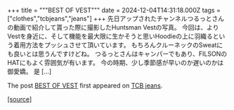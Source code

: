 +++
title = """BEST OF VEST"""
date = 2024-12-04T14:31:18.000Z
tags = ["clothes","tcbjeans","jeans"]
+++
先日アップされたチャンネルつるっとさんの動画で紹介して貰った際に撮影したHuntsman Vestの写真。 今回は、よりVestを身近に、そして機能を最大限に生かそうと思いHoodieの上に羽織るという着用方法をプッシュさせて頂いています。 もちろんクルーネックのSweatにも良いとは思うんですけどね。 つるっとさんはキャンパーでもあり、FILSONのHATにもよく雰囲気が有います。 今の時期、少し季節感が早いのか遅いのかは御愛嬌。 是 \[…\]

The post [BEST OF VEST](http://tcbjeans.com/2024/12/04/50255) first appeared on [TCB jeans](http://tcbjeans.com).

[[source]](http://tcbjeans.com/2024/12/04/50255)
